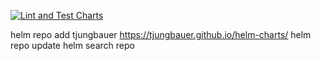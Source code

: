 [![Lint and Test Charts](https://github.com/tjungbauer/helm-charts/actions/workflows/lint_and_test_charts.yml/badge.svg)](https://github.com/tjungbauer/helm-charts/actions/workflows/lint_and_test_charts.yml)

 helm repo add tjungbauer https://tjungbauer.github.io/helm-charts/
 helm repo update
 helm search repo
